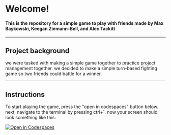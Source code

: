 # Welcome!
#### This is the repository for a simple game to play with friends made by Max Baykowski, Keegan Ziemann-Bell, and Alec Tackitt
___
## Project background
we were tasked with making a simple game together to practice project management together. we decided to make a simple turn-based fighting game so two friends could battle for a winner.
___
## Instructions
To start playing the game, press the "open in codespaces" button below. next, navigate to the terminal by pressing ctrl+`. now your screen should look something like this:

[![Open in Codespaces](https://classroom.github.com/assets/launch-codespace-7f7980b617ed060a017424585567c406b6ee15c891e84e1186181d67ecf80aa0.svg)](https://classroom.github.com/open-in-codespaces?assignment_repo_id=13463764)
